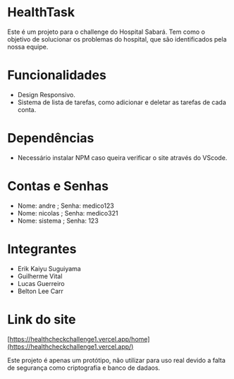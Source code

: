 # HealthTask

Este é um projeto para o challenge do Hospital Sabará. Tem como o objetivo de solucionar os problemas do hospital, que são identificados pela nossa equipe.

# Funcionalidades
- Design Responsivo.
- Sistema de lista de tarefas, como adicionar e deletar as tarefas de cada conta.

# Dependências
- Necessário instalar NPM caso queira verificar o site através do VScode.

 # Contas e Senhas
 - Nome: andre ; Senha: medico123 
 - Nome: nicolas ; Senha: medico321
 - Nome: sistema ; Senha: 123

# Integrantes
- Erik Kaiyu Suguiyama
- Guilherme Vital
- Lucas Guerreiro
- Belton Lee Carr 

# Link do site
[https://healthcheckchallenge1.vercel.app/home](https://healthcheckchallenge1.vercel.app/)

Este projeto é apenas um protótipo, não utilizar para uso real devido a falta de segurança como criptografia e banco de dadaos.
